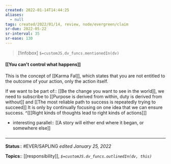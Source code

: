 ```yaml
---
created: 2022-01-14T14:44:25 
aliases:
  - null
tags: created/2022/01/14, review, node/evergreen/claim
sr-due: 2022-05-22
sr-interval: 35
sr-ease: 130
---
```

> [!infobox]
`$=customJS.dv_funcs.mentionedIn(dv)`

#### [[You can't control what happens]] 

This is the concept of [[Karma Fal]], which states that you are not entitled to the outcome of your action, only the action itself.

If we want to be
part of:: [[Be the change you want to see in the world]], 
we need to subscribe to
[[Purpose is derived from within, duty is derived from without]]
and
[[The most reliable path to success is repeatedly trying to succeed]]
It is only by continually focusing on one idea that we can ensure success.
^[[[Right kinds of thoughts lead to right kinds of actions]]]

- interesting parallel:: [[A story will either end where it began, or somewhere else]]
 

### <hr class="footnote"/>

**Status**:: #EVER/SAPLING 
*edited January 25, 2022*

**Topics**:: [[responsibility]], 
*`$=customJS.dv_funcs.outlinedIn(dv, this)`*
